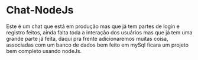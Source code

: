 # Chat-NodeJs

Este é um chat que está em produção mas que já tem partes de login e registro feitos, ainda falta toda a interação dos usuários mas que já tem uma grande parte já feita, daqui pra frente adicionaremos muitas coisa, associadas com um banco de dados bem feito em mySql ficara um projeto bem completo usando nodeJs.
